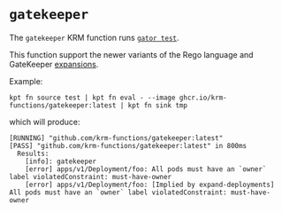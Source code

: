 # `gatekeeper`

The `gatekeeper` KRM function runs [`gator
test`](https://open-policy-agent.github.io/gatekeeper/website/docs/gator#the-gator-test-subcommand).

This function support the newer variants of the Rego language and GateKeeper
[expansions](https://open-policy-agent.github.io/gatekeeper/website/docs/expansion).

Example:

```
kpt fn source test | kpt fn eval - --image ghcr.io/krm-functions/gatekeeper:latest | kpt fn sink tmp
```

which will produce:

```
[RUNNING] "github.com/krm-functions/gatekeeper:latest"
[PASS] "github.com/krm-functions/gatekeeper:latest" in 800ms
  Results:
    [info]: gatekeeper
    [error] apps/v1/Deployment/foo: All pods must have an `owner` label violatedConstraint: must-have-owner
    [error] apps/v1/Deployment/foo: [Implied by expand-deployments] All pods must have an `owner` label violatedConstraint: must-have-owner
```
